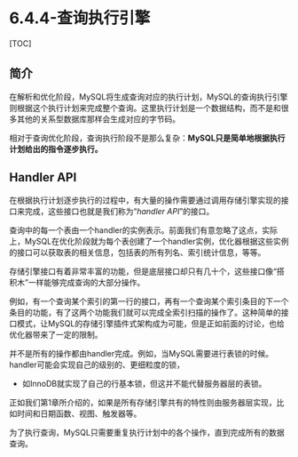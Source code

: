 # 6.4.4-查询执行引擎

[TOC]

## 简介

在解析和优化阶段，MySQL将生成查询对应的执行计划，MySQL的查询执行引擎则根据这个执行计划来完成整个查询。这里执行计划是一个数据结构，而不是和很多其他的关系型数据库那样会生成对应的字节码。

相对于查询优化阶段，查询执行阶段不是那么复杂：**MySQL只是简单地根据执行计划给出的指令逐步执行。**

## Handler API

在根据执行计划逐步执行的过程中，有大量的操作需要通过调用存储引擎实现的接口来完成，这些接口也就是我们称为“*handler API*”的接口。

查询中的每一个表由一个handler的实例表示。前面我们有意忽略了这点，实际上，MySQL在优化阶段就为每个表创建了一个handler实例，优化器根据这些实例的接口可以获取表的相关信息，包括表的所有列名、索引统计信息，等等。

存储引擎接口有着非常丰富的功能，但是底层接口却只有几十个，这些接口像“搭积木”一样能够完成查询的大部分操作。

例如，有一个查询某个索引的第一行的接口，再有一个查询某个索引条目的下一个条目的功能，有了这两个功能我们就可以完成全索引扫描的操作了。这种简单的接口模式，让MySQL的存储引擎插件式架构成为可能，但是正如前面的讨论，也给优化器带来了一定的限制。

并不是所有的操作都由handler完成。例如，当MySQL需要进行表锁的时候。handler可能会实现自己的级别的、更细粒度的锁，

- 如InnoDB就实现了自己的行基本锁，但这并不能代替服务器层的表锁。

正如我们第1章所介绍的，如果是所有存储引擎共有的特性则由服务器层实现，比如时间和日期函数、视图、触发器等。

为了执行查询，MySQL只需要重复执行计划中的各个操作，直到完成所有的数据查询。